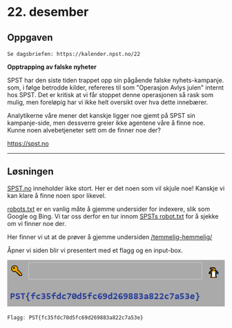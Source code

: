 # 22. desember

## Oppgaven

    Se dagsbriefen: https://kalender.npst.no/22

<p><strong>Opptrapping av falske nyheter</strong></p>
<p>SPST har den siste tiden trappet opp sin pågående falske nyhets-kampanje. som, i følge betrodde kilder, refereres til som "Operasjon Avlys julen" internt hos SPST. Det er kritisk at vi får stoppet denne operasjonen så rask som mulig, men foreløpig har vi ikke helt oversikt over hva dette innebærer.</p><p>Analytikerne våre mener det kanskje ligger noe gjemt på SPST sin kampanje-side, men dessverre greier ikke agentene våre å finne noe. Kunne noen alvebetjeneter sett om de finner noe der?</p><p><a href="https://spst.no">https://spst.no</a></p>

---

## Løsningen

[SPST.no](https://spst.no) inneholder ikke stort. Her er det noen som vil skjule noe! Kanskje vi kan klare å finne noen spor likevel.

[robots.txt](https://www.robotstxt.org/) er en vanlig måte å gjemme undersider for indexere, slik som Google og Bing. Vi tar oss derfor en tur innom [SPSTs robot.txt](https://spst.no/robots.txt) for å sjekke om vi finner noe der.

Her finner vi ut at de prøver å gjemme undersiden [/temmelig-hemmelig/](https://spst.no/temmelig-hemmelig/)

Åpner vi siden blir vi presentert med et flagg og en input-box.

![./assets/screen1](./assets/screen1.png)

```javascript
Flagg: PST{fc35fdc70d5fc69d269883a822c7a53e}
```
